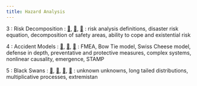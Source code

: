 ```yaml
---
title: Hazard Analysis
---
```


3
: Risk Decomposition
    : [🎥](https://www.youtube.com/watch?v=fNFIdS1rGq8&list=PLXSn3Zz2ayT6vBkCE6QqPvR6FHuK2COaD&index=3), [🛝️](https://docs.google.com/presentation/d/1RMZ89VHzVnDhugcrrwvHQnRIw366dMr3JYFC3rkxjL0/edit?usp=sharing), [📖]()
: risk analysis definitions, disaster risk equation, decomposition of safety areas, ability to cope and existential risk

4
: Accident Models
  : [🎥](https://www.youtube.com/watch?v=Ic_qDqYEJcA&list=PLXSn3Zz2ayT6vBkCE6QqPvR6FHuK2COaD&index=4), [🛝](https://docs.google.com/presentation/d/1HquuLs0OTVYvuk0QRCG_6aqWhmMEf7sDBFLvRaEAZL4/edit?usp=sharing), [📖]()
: FMEA, Bow Tie model, Swiss Cheese model, defense in depth, preventative and protective measures, complex systems, nonlinear causality, emergence, STAMP

5
: Black Swans
  : [🎥](https://www.youtube.com/watch?v=aX1OPczTxf4&list=PLXSn3Zz2ayT6vBkCE6QqPvR6FHuK2COaD&index=5), [🛝](https://docs.google.com/presentation/d/1rDWQuwdqFPm1ebqnuM9x_H-2ZYGehj6kSp_5LOi6q5E/edit?usp=sharing), [📖](), [📝](https://drive.google.com/file/d/17hybWUxiVfdo7qFmvnfvfaLLS9Z43LtX/view?usp=sharing)
: unknown unknowns, long tailed distributions, multiplicative processes, extremistan
